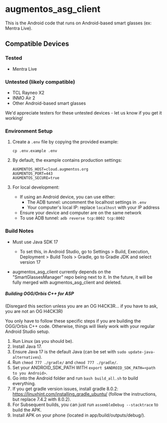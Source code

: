 # augmentos_asg_client

This is the Android code that runs on Android-based smart glasses (ex: Mentra Live).

## Compatible Devices

### Tested
- Mentra Live

### Untested (likely compatible)
- TCL Rayneo X2
- INMO Air 2
- Other Android-based smart glasses

We'd appreciate testers for these untested devices - let us know if you get it working!

### Environment Setup

1. Create a `.env` file by copying the provided example:
   ```
   cp .env.example .env
   ```

2. By default, the example contains production settings:
   ```
   AUGMENTOS_HOST=cloud.augmentos.org
   AUGMENTOS_PORT=443
   AUGMENTOS_SECURE=true
   ```

3. For local development:
   - If using an Android device, you can use either:
     - The ADB tunnel: uncomment the localhost settings in `.env`
     - Your computer's local IP: replace `localhost` with your IP address
   - Ensure your device and computer are on the same network
   - To use ADB tunnel: `adb reverse tcp:8002 tcp:8002`

### Build Notes

- Must use Java SDK 17
    - To set this, in Android Studio, go to Settings > Build, Execution, Deployment > Build Tools > Gradle, go to Gradle JDK and select version 17

- augmentos_asg_client currently depends on the "SmartGlassesManager" repo being next to it. In the future, it will be fully merged with augmentos_asg_client and deleted.

##### Building OGG/Orbis C++ for ASP

(Disregard this section unless you are an OG H4CK3R... if you have to ask, you are not an OG H4CK3R)

You only have to follow these specific steps if you are building the OGG/Orbis C++ code. Otherwise, things will likely work with your regular Android Studio setup.

1. Run Linux (as you should be).
2. Install Java 17.
3. Ensure Java 17 is the default Java (can be set with `sudo update-java-alternatives`).
4. Run `chmod 777 ./gradle/` and `chmod 777 ./gradle/`.
5. Set your ANDROID_SDK_PATH WITH `export $ANDROID_SDK_PATH=<path to you Android>`.
6. Go into the Android folder and run `bash build_all.sh` to build everything.
7. If you get gradle version issues, install gradle 8.0.2: https://linuxhint.com/installing_gradle_ubuntu/ (follow the instructions, but replace 7.4.2 with 8.0.2).
8. For Subsequent builds, you can just run `assembleDebug --stacktrace` to build the APK.
9. Install APK on your phone (located in app/build/outputs/debug/).
